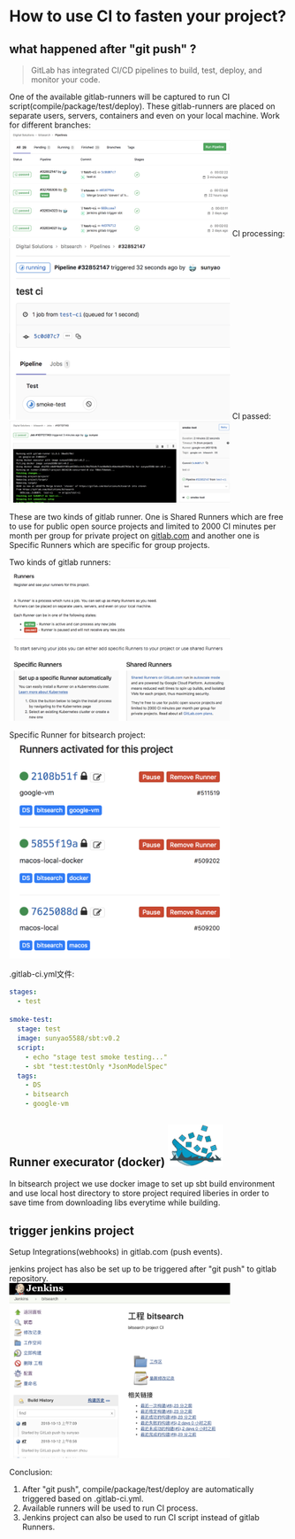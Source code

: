 # How to use CI to fasten your project?
## what happened after "git push" ?

> GitLab has integrated CI/CD pipelines to build, test, deploy, and monitor your code.
                
One of the available gitlab-runners will be captured to run CI script(compile/package/test/deploy). These gitlab-runners are placed on separate users, servers, containers and even on your local machine.
Work for different branches:       
<img src="ci-branch.png" alt="drawing" style="width:400px;"/>
CI processing:            
<img src="ci.png" alt="drawing" style="width:400px;"/>
CI passed:         
<img src="ci-pass.png" alt="drawing" style="width:400px;"/>

These are two kinds of gitlab runner. One is Shared Runners which are free to use for public open source projects and limited to 2000 CI minutes per month per group for private project on [gitlab.com](https://gitlab.com) and another one is Specific Runners which are specific for group projects.

Two kinds of gitlab runners:   
<img src="2-runners.png" alt="drawing" style="width:400px;"/>

Specific Runner for bitsearch project:
<img src="runners.png" alt="drawing" style="width:400px;"/>

.gitlab-ci.yml文件:
```yaml
stages:
  - test

smoke-test:
  stage: test
  image: sunyao5588/sbt:v0.2
  script:
    - echo "stage test smoke testing..."
    - sbt "test:testOnly *JsonModelSpec"
  tags:
    - DS
    - bitsearch
    - google-vm
```


## Runner execurator (docker) <img src="docker.png" alt="drawing" style="width:100px;"/>
In bitsearch project we use docker image to set up sbt build environment and use local host directory to store project required liberies in order to save time from downloading libs everytime while building.

## trigger jenkins project
Setup Integrations(webhooks) in gitlab.com (push events).

jenkins project has also be set up to be triggered after "git push" to gitlab repository.    
<img src="jenkins-trigger.png" alt="drawing" style="width:400px;"/>


Conclusion: 
1. After "git push", compile/package/test/deploy are automatically triggered based on .gitlab-ci.yml.
2. Available runners will be used to run CI process.
3. Jenkins project can also be used to run CI script instead of gitlab Runners.

